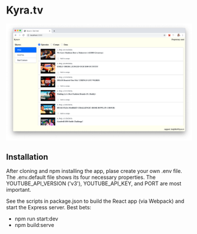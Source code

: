 # Kyra.tv

![cover image](/kyra-grab.png)

## Installation 

After cloning and npm installing the app, plase create your own .env file. The .env.default file shows its four necessary properties. The YOUTUBE_API_VERSION ('v3'), YOUTUBE_API_KEY, and PORT are most important.

See the scripts in package.json to build the React app (via Webpack) and start the Express server. Best bets: 
* npm run start:dev
* npm build:serve
